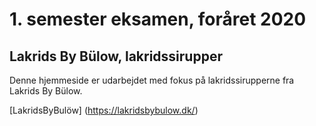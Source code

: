 # 1. semester eksamen, foråret 2020 

## Lakrids By Bülow, lakridssirupper

Denne hjemmeside er udarbejdet med fokus på lakridssirupperne fra Lakrids By Bülow.

[LakridsByBulöw] (https://lakridsbybulow.dk/)




